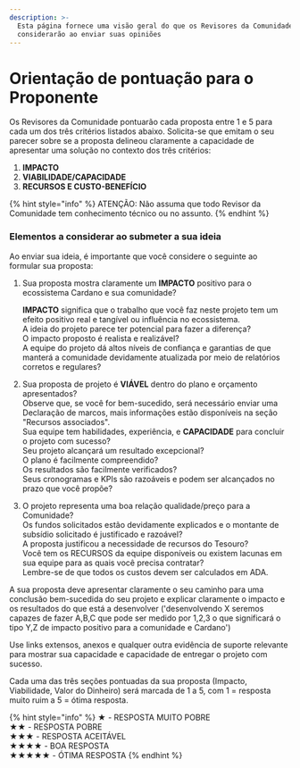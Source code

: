 ```yaml
---
description: >-
  Esta página fornece uma visão geral do que os Revisores da Comunidade
  considerarão ao enviar suas opiniões
---
```


# Orientação de pontuação para o Proponente

Os Revisores da Comunidade pontuarão cada proposta entre 1 e 5 para cada um dos três critérios listados abaixo. Solicita-se que emitam o seu parecer sobre se a proposta delineou claramente a capacidade de apresentar uma solução no contexto dos três critérios:

1. **IMPACTO**
2. **VIABILIDADE/CAPACIDADE**
3. **RECURSOS E CUSTO-BENEFÍCIO**

{% hint style="info" %}
ATENÇÃO: Não assuma que todo Revisor da Comunidade tem conhecimento técnico ou no assunto.
{% endhint %}

### Elementos a considerar ao submeter a sua ideia <a href="#elements-to-consider-when-submitting-your-idea" id="elements-to-consider-when-submitting-your-idea"></a>

Ao enviar sua ideia, é importante que você considere o seguinte ao formular sua proposta:

1.  Sua proposta mostra claramente um **IMPACTO** positivo para o ecossistema Cardano e sua comunidade?

    **IMPACTO** significa que o trabalho que você faz neste projeto tem um efeito positivo real e tangível ou influência no ecossistema. \
    A ideia do projeto parece ter potencial para fazer a diferença? \
    O impacto proposto é realista e realizável? \
    A equipe do projeto dá altos níveis de confiança e garantias de que manterá a comunidade devidamente atualizada por meio de relatórios corretos e regulares?
2. Sua proposta de projeto é **VIÁVEL** dentro do plano e orçamento apresentados? \
   Observe que, se você for bem-sucedido, será necessário enviar uma Declaração de marcos, mais informações estão disponíveis na seção "Recursos associados". \
   Sua equipe tem habilidades, experiência, e **CAPACIDADE** para concluir o projeto com sucesso?\
   Seu projeto alcançará um resultado excepcional? \
   O plano é facilmente compreendido? \
   Os resultados são facilmente verificados? \
   Seus cronogramas e KPIs são razoáveis e podem ser alcançados no prazo que você propõe?
3. O projeto representa uma boa relação qualidade/preço para a Comunidade? \
   Os fundos solicitados estão devidamente explicados e o montante de subsídio solicitado é justificado e razoável? \
   A proposta justificou a necessidade de recursos do Tesouro? \
   Você tem os RECURSOS da equipe disponíveis ou existem lacunas em sua equipe para as quais você precisa contratar? \
   Lembre-se de que todos os custos devem ser calculados em ADA.

A sua proposta deve apresentar claramente o seu caminho para uma conclusão bem-sucedida do seu projeto e explicar claramente o impacto e os resultados do que está a desenvolver ('desenvolvendo X seremos capazes de fazer A,B,C que pode ser medido por 1,2,3 o que significará o tipo Y,Z de impacto positivo para a comunidade e Cardano')​

Use links extensos, anexos e qualquer outra evidência de suporte relevante para mostrar sua capacidade e capacidade de entregar o projeto com sucesso.

​Cada uma das três seções pontuadas da sua proposta (Impacto, Viabilidade, Valor do Dinheiro) será marcada de 1 a 5, com 1 = resposta muito ruim a 5 = ótima resposta.

{% hint style="info" %}
★ - RESPOSTA MUITO POBRE\
★★ - RESPOSTA POBRE\
★★★ - RESPOSTA ACEITÁVEL\
★★★★ - BOA RESPOSTA\
★★★★★ - ÓTIMA RESPOSTA
{% endhint %}
